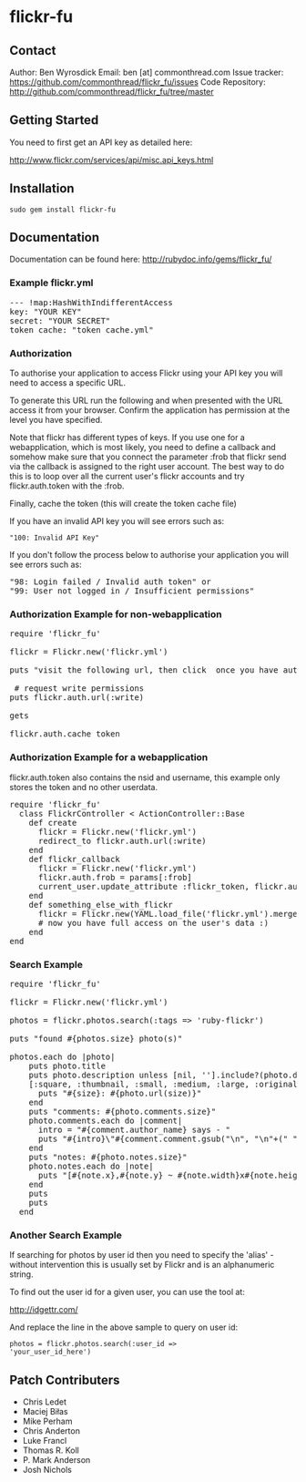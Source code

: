 # flickr-fu

## Contact

  Author: Ben Wyrosdick
  Email: ben [at] commonthread.com
  Issue tracker: https://github.com/commonthread/flickr_fu/issues
  Code Repository: http://github.com/commonthread/flickr_fu/tree/master

## Getting Started

  You need to first get an API key as detailed here:

  http://www.flickr.com/services/api/misc.api_keys.html
  
## Installation

  <code>sudo gem install flickr-fu</code>

## Documentation

  Documentation can be found here:
  http://rubydoc.info/gems/flickr_fu/

### Example flickr.yml
<pre>
--- !map:HashWithIndifferentAccess
key: "YOUR KEY"
secret: "YOUR SECRET"
token_cache: "token_cache.yml"
</pre>

### Authorization

To authorise your application to access Flickr using your API key you will need to access a specific URL.
  
To generate this URL run the following and when presented with the URL access it from your browser. Confirm the application has permission at the level you have specified.
  
Note that flickr has different types of keys. If you use one for a webapplication, which is most likely, you need to define a callback and somehow make sure that you connect the parameter :frob that flickr send via the callback is assigned  to the right user account. The best way to do this is to loop over all the current user's flickr accounts and try flickr.auth.token with the :frob.
  
Finally, cache the token (this will create the token cache file)
  
If you have an invalid API key you will see errors such as:
  
<code>"100: Invalid API Key"</code>
  
If you don't follow the process below to authorise your application you will see errors such as:
  
<pre>
"98: Login failed / Invalid auth token" or 
"99: User not logged in / Insufficient permissions"
</pre>
  
### Authorization Example for non-webapplication

<pre>
require 'flickr_fu'
 
flickr = Flickr.new('flickr.yml')
  
puts "visit the following url, then click <enter> once you have authorized:"

 # request write permissions
puts flickr.auth.url(:write)
  
gets
  
flickr.auth.cache_token
</pre>

### Authorization Example for a webapplication

flickr.auth.token also contains the nsid and username, this example only stores the token and no other userdata.

<pre>
require 'flickr_fu'
  class FlickrController < ActionController::Base
    def create
      flickr = Flickr.new('flickr.yml')
      redirect_to flickr.auth.url(:write)
    end
    def flickr_callback
      flickr = Flickr.new('flickr.yml')
      flickr.auth.frob = params[:frob]
      current_user.update_attribute :flickr_token, flickr.auth.token.token
    end
    def something_else_with_flickr
      flickr = Flickr.new(YAML.load_file('flickr.yml').merge(:token => current_user.flickr_token))
      # now you have full access on the user's data :)
    end
end
</pre>

### Search Example

<pre>
require 'flickr_fu'

flickr = Flickr.new('flickr.yml')

photos = flickr.photos.search(:tags => 'ruby-flickr')

puts "found #{photos.size} photo(s)"

photos.each do |photo|
    puts photo.title
    puts photo.description unless [nil, ''].include?(photo.description)
    [:square, :thumbnail, :small, :medium, :large, :original].each do |size|
      puts "#{size}: #{photo.url(size)}"
    end
    puts "comments: #{photo.comments.size}"
    photo.comments.each do |comment|
      intro = "#{comment.author_name} says - "
      puts "#{intro}\"#{comment.comment.gsub("\n", "\n"+(" "*intro.length))}\""
    end
    puts "notes: #{photo.notes.size}"
    photo.notes.each do |note|
      puts "[#{note.x},#{note.y} ~ #{note.width}x#{note.height}] - \"#{note.note}\""
    end
    puts
    puts
  end
</pre>
  
### Another Search Example

If searching for photos by user id then you need to specify the 'alias' - without intervention this is usually set by Flickr and is an alphanumeric string. 
  
To find out the user id for a given user, you can use the tool at:

http://idgettr.com/

And replace the line in the above sample to query on user id:
  
<code>photos = flickr.photos.search(:user_id => 'your_user_id_here')</code>

## Patch Contributers

- Chris Ledet
- Maciej Biłas
- Mike Perham
- Chris Anderton
- Luke Francl
- Thomas R. Koll
- P. Mark Anderson
- Josh Nichols
